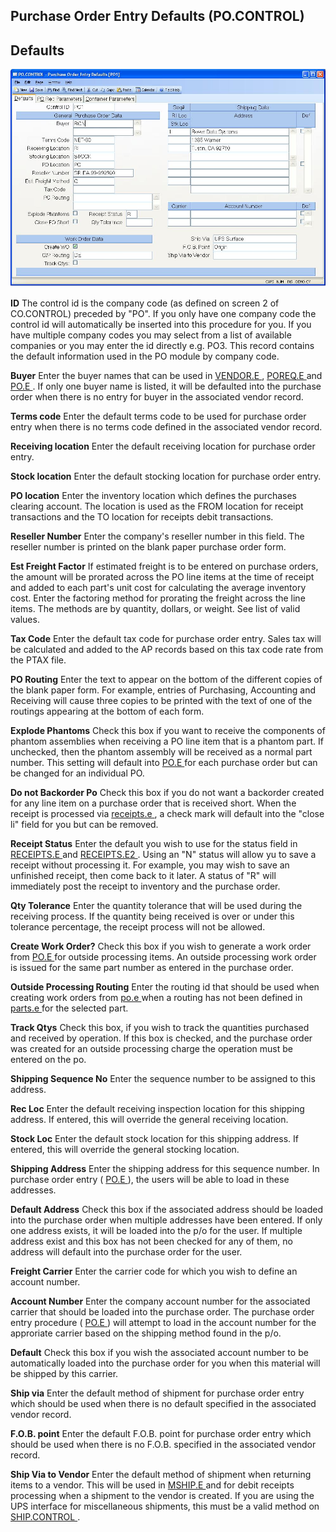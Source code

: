##  Purchase Order Entry Defaults (PO.CONTROL)

<PageHeader />

##  Defaults

![](./PO-CONTROL-1.jpg)

**ID** The control id is the company code (as defined on screen 2 of
CO.CONTROL) preceded by "PO". If you only have one company code the control id
will automatically be inserted into this procedure for you. If you have
multiple company codes you may select from a list of available companies or
you may enter the id directly e.g. PO3. This record contains the default
information used in the PO module by company code.  
  
**Buyer** Enter the buyer names that can be used in [ VENDOR.E ](../../../../../../../../../../rover/AP-OVERVIEW/AP-ENTRY/VENDOR-E) , [ POREQ.E ](../../../../../../../../../../rover/AP-OVERVIEW/AP-ENTRY/VENDOR-E/VENDOR-E-1/POREQ-E) and [ PO.E ](../../../../../../../../../../rover/AP-OVERVIEW/AP-ENTRY/AP-E/AP-E-1/CURRENCY-CONTROL/PO-E) . If only one buyer name is listed, it will be defaulted into the purchase order when there is no entry for buyer in the associated vendor record.   
  
**Terms code** Enter the default terms code to be used for purchase order
entry when there is no terms code defined in the associated vendor record.  
  
**Receiving location** Enter the default receiving location for purchase order
entry.  
  
**Stock location** Enter the default stocking location for purchase order
entry.  
  
**PO location** Enter the inventory location which defines the purchases
clearing account. The location is used as the FROM location for receipt
transactions and the TO location for receipts debit transactions.  
  
**Reseller Number** Enter the company's reseller number in this field. The
reseller number is printed on the blank paper purchase order form.  
  
**Est Freight Factor** If estimated freight is to be entered on purchase
orders, the amount will be prorated across the PO line items at the time of
receipt and added to each part's unit cost for calculating the average
inventory cost. Enter the factoring method for prorating the freight across
the line items. The methods are by quantity, dollars, or weight. See list of
valid values.  
  
**Tax Code** Enter the default tax code for purchase order entry. Sales tax
will be calculated and added to the AP records based on this tax code rate
from the PTAX file.  
  
**PO Routing** Enter the text to appear on the bottom of the different copies
of the blank paper form. For example, entries of Purchasing, Accounting and
Receiving will cause three copies to be printed with the text of one of the
routings appearing at the bottom of each form.  
  
**Explode Phantoms** Check this box if you want to receive the components of phantom assemblies when receiving a PO line item that is a phantom part. If unchecked, then the phantom assembly will be received as a normal part number. This setting will default into [ PO.E ](../../../../../../../../../../rover/AP-OVERVIEW/AP-ENTRY/AP-E/AP-E-1/CURRENCY-CONTROL/PO-E) for each purchase order but can be changed for an individual PO.   
  
**Do not Backorder Po** Check this box if you do not want a backorder created for any line item on a purchase order that is received short. When the receipt is processed via [ receipts.e ](receipts-e/README.md) , a check mark will default into the "close li" field for you but can be removed.   
  
**Receipt Status** Enter the default you wish to use for the status field in [ RECEIPTS.E ](../../../../../../../../../../rover/AP-OVERVIEW/AP-ENTRY/AP-E/AP-E-1/MSHIP-E/RECEIPTS-E2/RECEIPTS-E3/RECEIPTS-E) and [ RECEIPTS.E2 ](../../../../../../../../../../rover/AP-OVERVIEW/AP-ENTRY/AP-E/AP-E-1/MSHIP-E/RECEIPTS-E2) . Using an "N" status will allow yu to save a receipt without processing it. For example, you may wish to save an unfinished receipt, then come back to it later. A status of "R" will immediately post the receipt to inventory and the purchase order.   
  
**Qty Tolerance** Enter the quantity tolerance that will be used during the
receiving process. If the quantity being received is over or under this
tolerance percentage, the receipt process will not be allowed.  
  
**Create Work Order?** Check this box if you wish to generate a work order from [ PO.E ](../../../../../../../../../../rover/AP-OVERVIEW/AP-ENTRY/AP-E/AP-E-1/CURRENCY-CONTROL/PO-E) for outside processing items. An outside processing work order is issued for the same part number as entered in the purchase order.   
  
**Outside Processing Routing** Enter the routing id that should be used when creating work orders from [ po.e ](po-e/README.md) when a routing has not been defined in [ parts.e ](parts-e/README.md) for the selected part.   
  
**Track Qtys** Check this box, if you wish to track the quantities purchased
and received by operation. If this box is checked, and the purchase order was
created for an outside processing charge the operation must be entered on the
po.  
  
**Shipping Sequence No** Enter the sequence number to be assigned to this
address.  
  
**Rec Loc** Enter the default receiving inspection location for this shipping
address. If entered, this will override the general receiving location.  
  
**Stock Loc** Enter the default stock location for this shipping address. If
entered, this will override the general stocking location.  
  
**Shipping Address** Enter the shipping address for this sequence number. In purchase order entry ( [ PO.E ](../../../../../../../../../../rover/AP-OVERVIEW/AP-ENTRY/AP-E/AP-E-1/CURRENCY-CONTROL/PO-E) ), the users will be able to load in these addresses.   
  
**Default Address** Check this box if the associated address should be loaded
into the purchase order when multiple addresses have been entered. If only one
address exists, it will be loaded into the p/o for the user. If multiple
address exist and this box has not been checked for any of them, no address
will default into the purchase order for the user.  
  
**Freight Carrier** Enter the carrier code for which you wish to define an
account number.  
  
**Account Number** Enter the company account number for the associated carrier that should be loaded into the purchase order. The purchase order entry procedure ( [ PO.E ](../../../../../../../../../../rover/AP-OVERVIEW/AP-ENTRY/AP-E/AP-E-1/CURRENCY-CONTROL/PO-E) ) will attempt to load in the account number for the approriate carrier based on the shipping method found in the p/o.   
  
**Default** Check this box if you wish the associated account number to be
automatically loaded into the purchase order for you when this material will
be shipped by this carrier.  
  
**Ship via** Enter the default method of shipment for purchase order entry
which should be used when there is no default specified in the associated
vendor record.  
  
**F.O.B. point** Enter the default F.O.B. point for purchase order entry which
should be used when there is no F.O.B. specified in the associated vendor
record.  
  
**Ship Via to Vendor** Enter the default method of shipment when returning items to a vendor. This will be used in [ MSHIP.E ](../../../../../../../../../../rover/AP-OVERVIEW/AP-ENTRY/AP-E/AP-E-1/MSHIP-E) and for debit receipts processing when a shipment to the vendor is created. If you are using the UPS interface for miscellaneous shipments, this must be a valid method on [ SHIP.CONTROL ](../../../../../../../ACCT-CONTROL/ACCT-CONTROL-1/ar-e/CUST-E/CUST-E-8/ship-control) .   
  
  
<badge text= "Version 8.10.57" vertical="middle" />

<PageFooter />